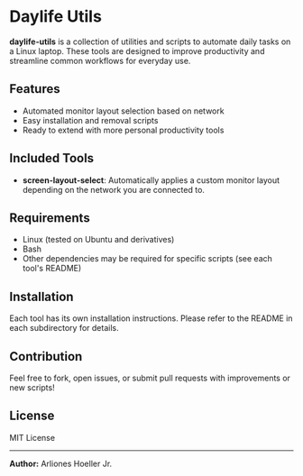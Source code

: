 # Daylife Utils

**daylife-utils** is a collection of utilities and scripts to automate daily tasks on a Linux laptop. These tools are designed to improve productivity and streamline common workflows for everyday use.

## Features

- Automated monitor layout selection based on network
- Easy installation and removal scripts
- Ready to extend with more personal productivity tools

## Included Tools

- **screen-layout-select**: Automatically applies a custom monitor layout depending on the network you are connected to.

## Requirements

- Linux (tested on Ubuntu and derivatives)
- Bash
- Other dependencies may be required for specific scripts (see each tool's README)

## Installation

Each tool has its own installation instructions. Please refer to the README in each subdirectory for details.

## Contribution

Feel free to fork, open issues, or submit pull requests with improvements or new scripts!

## License

MIT License

---

**Author:** Arliones Hoeller Jr.